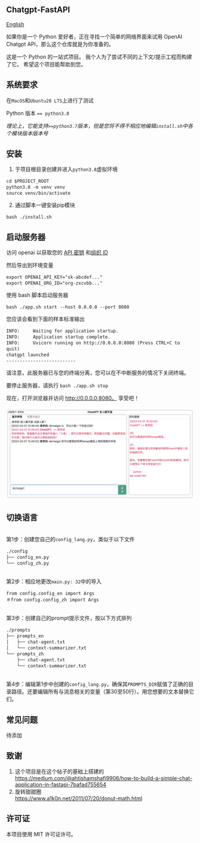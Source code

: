 ## Chatgpt-FastAPI

[English](./README.md)

如果你是一个 Python 爱好者，正在寻找一个简单的网络界面来试用 OpenAI Chatgpt API，那么这个仓库就是为你准备的。

这是一个 Python 的一站式项目。 我个人为了尝试不同的上下文/提示工程而构建了它。 希望这个项目能帮助到您。

## 系统要求

在`MacOS`和`Ubuntu20 LTS`上进行了测试

Python 版本 `== python3.8`

<i>理论上，它能支持`>=python3.7`版本，但是您将不得不相应地编辑`install.sh`中各个模块版本版本号</i>

## 安装

1. 于项目根目录创建并进入`python3.8`虚拟环境
```
cd $PROJECT_ROOT
python3.8 -m venv venv
source venv/bin/activate
```

2. 通过脚本一键安装pip模块
```
bash ./install.sh
```

## 启动服务器

访问 openai 以获取您的 [API 密钥](https://platform.openai.com/account/api-keys) 和[组织 ID](https://platform.openai.com/account/org-settings)

然后导出到环境变量
```
export OPENAI_API_KEY="sk-abcdef..."
export OPENAI_ORG_ID="org-zxcvbb..."
```

使用 bash 脚本启动服务器
```
bash ./app.sh start --host 0.0.0.0 --port 8080
```

您应该会看到下面的样本标准输出
```
INFO:     Waiting for application startup.
INFO:     Application startup complete.
INFO:     Uvicorn running on http://0.0.0.0:8080 (Press CTRL+C to quit)
chatgpt launched
--------------------------
```

请注意，此服务器已与您的终端分离，您可以在不中断服务的情况下关闭终端。

要停止服务器，请执行 `bash ./app.sh stop`

现在，打开浏览器并访问 http://0.0.0.0:8080。 享受吧！

![image](./doc/sample1_cn.png)

## 切换语言

<br>第1步：创建您自己的`config_lang.py`，类似于以下文件
```
./config
├── config_en.py
└── config_zh.py
```

<br>第2步：相应地更改`main.py: 32`中的导入
```
from config.config_en import Args
＃from config.config_zh import Args
```

<br>第3步：创建自己的prompt提示文件，按以下方式排列
```
./prompts
├── prompts_en
│   ├── chat-agent.txt
│   └── context-summarizer.txt
└── prompts_zh
    ├── chat-agent.txt
    └── context-summarizer.txt
```

<br>第4步：编辑第1步中创建的`config_lang.py`，确保其`PROMPTS_DIR`赋值了正确的目录路径。还要编辑所有与消息相关的变量（第30至50行）。用您想要的文本替换它们。

## 常见问题
待添加

## 致谢
1. 这个项目是在这个帖子的基础上搭建的 <br> https://medium.com/@ahtishamshafi9906/how-to-build-a-simple-chat-application-in-fastapi-7bafad755654
2. 旋转甜甜圈 <br> https://www.a1k0n.net/2011/07/20/donut-math.html


## 许可证

本项目使用 MIT 许可证许可。